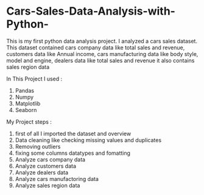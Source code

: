 # Cars-Sales-Data-Analysis-with-Python-
This is my first python data analysis project. I analyzed a cars sales dataset.
This dataset contained cars company data like total sales and revenue, customers data like Annual income, cars manufacturing data like body style, model and engine, dealers data like total sales and revenue it also contains sales region data

In This Project I used : 
1. Pandas
2. Numpy
3. Matplotlib
4. Seaborn

My Project steps :
1. first of all I imported the dataset and overview 
2. Data cleaning like checking missing values and duplicates
3. Removing outliers
4. fixing some columns datatypes and fomatting
5. Analyze cars company data
6. Analyze customers data
7. Analyze dealers data
8. Analyze cars manufactoring data
9. Analyze sales region data  

